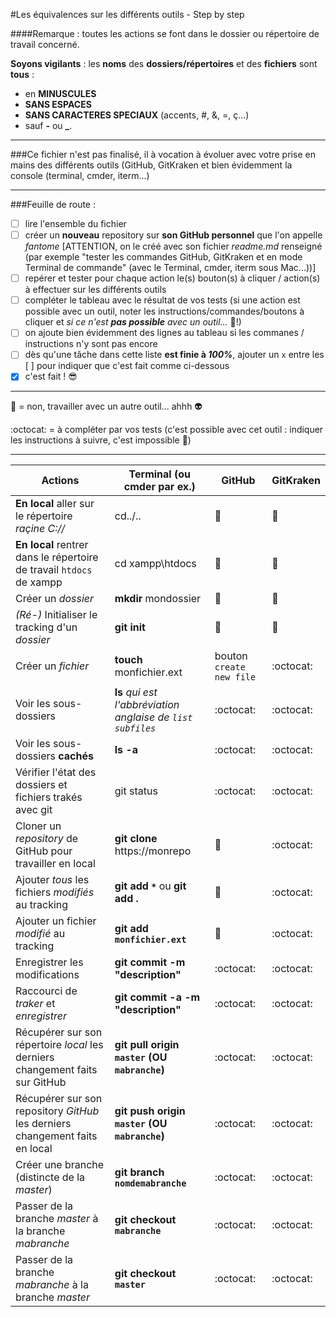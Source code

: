 #Les équivalences sur les différents outils - Step by step

####Remarque : toutes les actions se font dans le dossier ou répertoire de travail concerné.

**Soyons vigilants** : les **noms** des **dossiers/répertoires** et des **fichiers** sont **tous** :
- en **MINUSCULES**
- **SANS ESPACES**
- **SANS CARACTERES SPECIAUX** (accents, #, &, =, ç...)
- sauf **-** ou **_**.

---

###Ce fichier n'est pas finalisé, il à vocation à évoluer avec votre prise en mains des différents outils (GitHub, GitKraken et bien évidemment la console (terminal, cmder, iterm...) 

---

###Feuille de route :

- [ ] lire l'ensemble du fichier
- [ ] créer un **nouveau** repository sur **son GitHub personnel** que l'on appelle _fantome_ [ATTENTION, on le créé avec son fichier _readme.md_ renseigné (par exemple "tester les commandes GitHub, GitKraken et en mode Terminal de commande" (avec le Terminal, cmder, iterm sous Mac...))]
- [ ] repérer et tester pour chaque action le(s) bouton(s) à cliquer / action(s) à effectuer sur les différents outils
- [ ] compléter le tableau avec le résultat de vos tests (si une action est possible avec un outil, noter les instructions/commandes/boutons à cliquer et _si ce n'est **pas possible** avec un outil..._ :imp:!)
- [ ] on ajoute bien évidemment des lignes au tableau si les commanes / instructions n'y sont pas encore
- [ ] dès qu'une tâche dans cette liste **est finie à _100%_**, ajouter un `x` entre les [ ] pour indiquer que c'est fait comme ci-dessous
- [x] c'est fait ! :sunglasses:

---

:imp: = non, travailler avec un autre outil... ahhh :alien:

:octocat: = à compléter par vos tests (c'est possible avec cet outil : indiquer les instructions à suivre, c'est impossible :imp:)

---

Actions | Terminal (ou cmder par ex.) | GitHub | GitKraken
--- | --- | --- | ---
**En local** aller sur le répertoire _raçine C://_ | cd../.. | :imp: | :imp:
**En local** rentrer dans le répertoire de travail `htdocs` de xampp | cd xampp\htdocs | :imp: | :imp:
Créer un _dossier_ | **mkdir** mondossier | :imp: | :imp:
_(Ré-)_ Initialiser le tracking d'un _dossier_ | **git init** | :imp: | :imp:
Créer un _fichier_ | **touch** monfichier.ext | bouton `create new file` | :octocat:
Voir les sous-dossiers | **ls** _qui est l'abbréviation anglaise de `list subfiles`_ | :octocat: | :octocat:
Voir les sous-dossiers **cachés** | **ls -a** | :octocat: | :octocat:
Vérifier l'état des dossiers et fichiers trakés avec git | git status | :octocat: | :octocat:
Cloner un _repository_ de GitHub pour travailler en local | **git clone** https://monrepo | :imp: | :octocat:
Ajouter _tous_ les fichiers _modifiés_ au tracking | __git add `*`__ ou **git add .** | :imp: | :octocat:
Ajouter un fichier _modifié_ au tracking | **git add `monfichier.ext`** | :imp: | :octocat:
Enregistrer les modifications | **git commit -m "description"** | :octocat: | :octocat:
Raccourci de  _traker_ et _enregistrer_ | **git commit -a -m "description"** | :octocat: | :octocat:
Récupérer sur son répertoire _local_ les derniers changement faits sur GitHub | **git pull origin `master` (OU `mabranche`)** | :octocat: | :octocat:
Récupérer sur son repository _GitHub_ les derniers changement faits en local | **git push origin `master` (OU `mabranche`)** | :octocat: | :octocat:
Créer une branche (distincte de la _master_) | **git branch `nomdemabranche`** | :octocat: | :octocat:
Passer de la branche _master_ à la branche _mabranche_ | **git checkout `mabranche`** | :octocat: | :octocat:
Passer de la branche _mabranche_ à la branche _master_ | **git checkout `master`** | :octocat: | :octocat:
